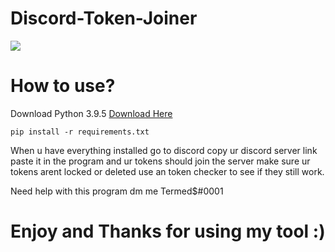 # Discord-Token-Joiner

<img src="https://media.discordapp.net/attachments/755957691381186560/1005125754994036856/A44B1CC0-E81B-4069-8B7F-8A4CB183EF69.gif">

# How to use?

Download Python 3.9.5
<a href="https://www.python.org/downloads/release/python-395/">Download Here</a>


```pip install -r requirements.txt```

When u have everything installed go to discord copy ur discord server link paste it in the program and ur tokens should join the server 
make sure ur tokens arent locked or deleted use an token checker to see if they still work.

Need help with this program dm me Termed$#0001

# Enjoy and Thanks for using my tool :)
